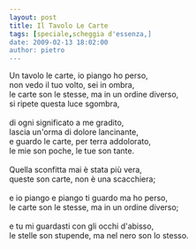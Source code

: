 ```yaml
---
layout: post
title: Il Tavolo Le Carte
tags: [speciale,scheggia d'essenza,]
date: 2009-02-13 18:02:00
author: pietro
---
```

Un tavolo le carte, io piango ho perso,<br/>non vedo il tuo volto, sei in ombra,<br/>le carte son le stesse, ma in un ordine diverso,<br/>si ripete questa luce sgombra,<br/><br/>di ogni significato a me gradito,<br/>lascia un'orma di dolore lancinante,<br/>e guardo le carte, per terra addolorato,<br/>le mie son poche, le tue son tante.<br/><br/>Quella sconfitta mai è stata più vera,<br/>queste son carte, non è una scacchiera;<br/><br/>e io piango e piango ti guardo ma ho perso,<br/>le carte son le stesse, ma in un ordine diverso;<br/><br/>e tu mi guardasti con gli occhi d'abisso,<br/>le stelle son stupende, ma nel nero son lo stesso.
